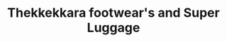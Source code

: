 ---
title: "Thekkekkara footwear's and Super Luggage"
url: /ettumanur-kottayam/thekkekkara-footwears-and-super-luggage/
shop: shop
---